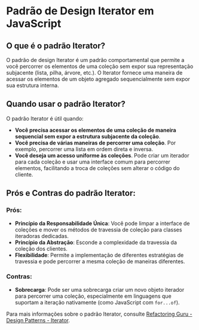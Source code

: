 # Padrão de Design Iterator em JavaScript

## O que é o padrão Iterator?

O padrão de design Iterator é um padrão comportamental que permite a você percorrer os elementos de uma coleção sem expor sua representação subjacente (lista, pilha, árvore, etc.). O Iterator fornece uma maneira de acessar os elementos de um objeto agregado sequencialmente sem expor sua estrutura interna.

## Quando usar o padrão Iterator?

O padrão Iterator é útil quando:

- **Você precisa acessar os elementos de uma coleção de maneira sequencial sem expor a estrutura subjacente da coleção**.
- **Você precisa de várias maneiras de percorrer uma coleção**. Por exemplo, percorrer uma lista em ordem direta e inversa.
- **Você deseja um acesso uniforme às coleções**. Pode criar um iterador para cada coleção e usar uma interface comum para percorrer elementos, facilitando a troca de coleções sem alterar o código do cliente.

## Prós e Contras do padrão Iterator:

### Prós:
- **Princípio da Responsabilidade Única**: Você pode limpar a interface de coleções e mover os métodos de travessia de coleção para classes iteradoras dedicadas.
- **Princípio da Abstração**: Esconde a complexidade da travessia da coleção dos clientes.
- **Flexibilidade**: Permite a implementação de diferentes estratégias de travessia e pode percorrer a mesma coleção de maneiras diferentes.

### Contras:
- **Sobrecarga**: Pode ser uma sobrecarga criar um novo objeto iterador para percorrer uma coleção, especialmente em linguagens que suportam a iteração nativamente (como JavaScript com `for...of`).

Para mais informações sobre o padrão Iterator, consulte [Refactoring Guru - Design Patterns - Iterator](https://refactoring.guru/design-patterns/iterator).
